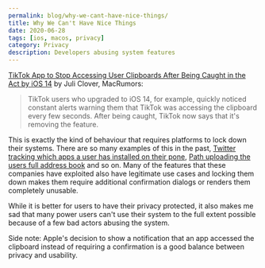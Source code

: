 ```yaml
---
permalink: blog/why-we-cant-have-nice-things/
title: Why We Can't Have Nice Things
date: 2020-06-28
tags: [ios, macos, privacy]
category: Privacy
description: Developers abusing system features
---
```


[TikTok App to Stop Accessing User Clipboards After Being Caught in the Act by iOS 14](https://www.macrumors.com/2020/06/25/tiktok-clipboard-access-ios-14-caught/) by Juli Clover, MacRumors:

> TikTok users who upgraded to ‌iOS 14‌, for example, quickly noticed constant alerts warning them that TikTok was accessing the clipboard every few seconds. After being caught, TikTok now says that it's removing the feature.

This is exactly the kind of behaviour that requires platforms to lock down their systems. There are so many examples of this in the past, [Twitter tracking which apps a user has installed on their pone](https://www.vox.com/2014/11/26/11633282/twitters-now-collecting-data-on-which-apps-you-download), [Path uploading the users full address book](https://appleinsider.com/articles/12/02/08/path_app_under_fire_for_unauthorized_address_book_upload) and so on. Many of the features that these companies have exploited also have legitimate use cases and locking them down makes them require additional confirmation dialogs or renders them completely unusable.

While it is better for users to have their privacy protected, it also makes me sad that many power users can't use their system to the full extent possible because of a few bad actors abusing the system.

Side note: Apple's decision to show a notification that an app accessed the clipboard instead of requiring a confirmation is a good balance between privacy and usability.
